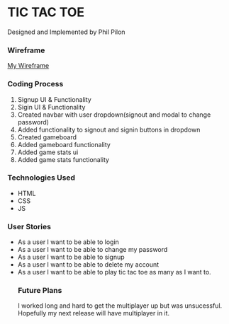 <h1> TIC TAC TOE </h1>
Designed and Implemented by Phil Pilon

<h3> Wireframe </h3>
<a href="https://imgur.com/5tw55Sp">My Wireframe</a>
<h3> Coding Process </h3>
<ol>
  <li> Signup UI & Functionality  </li>
  <li> Sigin UI & Functionality  </li>
  <li> Created navbar with user dropdown(signout and modal to change password) </li>
  <li> Added functionality to signout and signin buttons in dropdown </li>
  <li> Created gameboard </li>
  <li> Added gameboard functionality </li>
  <li> Added game stats ui </li>
  <li> Added game stats functionality </li>
</ol>

<h3> Technologies Used </h3>
<ul>
  <li> HTML </li>
  <li> CSS </li>
  <li> JS </li>
</ul>

<h3> User Stories </h3>
<ul>
  <li> As a user I want to be able to login </li>
  <li> As a user I want to be able to change my password </li>
  <li> As a user I want to be able to signup </li>
  <li> As a user I want to be able to delete my account </li>
  <li> As a user I want to be able to play tic tac toe as many as I want to. </li>
  

<h3> Future Plans </h3>
<p> I worked long and hard to get the multiplayer up but was unsucessful. Hopefully my next release will have multiplayer in it. </p>
